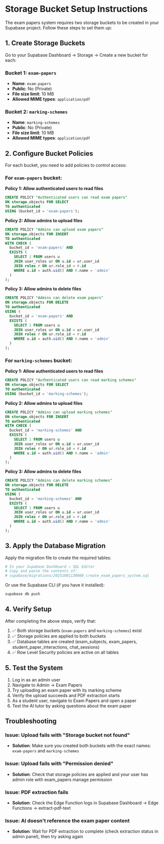 # Storage Bucket Setup Instructions

The exam papers system requires two storage buckets to be created in your Supabase project. Follow these steps to set them up:

## 1. Create Storage Buckets

Go to your Supabase Dashboard → Storage → Create a new bucket for each:

### Bucket 1: `exam-papers`
- **Name**: `exam-papers`
- **Public**: No (Private)
- **File size limit**: 10 MB
- **Allowed MIME types**: `application/pdf`

### Bucket 2: `marking-schemes`
- **Name**: `marking-schemes`
- **Public**: No (Private)
- **File size limit**: 10 MB
- **Allowed MIME types**: `application/pdf`

## 2. Configure Bucket Policies

For each bucket, you need to add policies to control access:

### For `exam-papers` bucket:

**Policy 1: Allow authenticated users to read files**
```sql
CREATE POLICY "Authenticated users can read exam papers"
ON storage.objects FOR SELECT
TO authenticated
USING (bucket_id = 'exam-papers');
```

**Policy 2: Allow admins to upload files**
```sql
CREATE POLICY "Admins can upload exam papers"
ON storage.objects FOR INSERT
TO authenticated
WITH CHECK (
  bucket_id = 'exam-papers' AND
  EXISTS (
    SELECT 1 FROM users u
    JOIN user_roles ur ON u.id = ur.user_id
    JOIN roles r ON ur.role_id = r.id
    WHERE u.id = auth.uid() AND r.name = 'admin'
  )
);
```

**Policy 3: Allow admins to delete files**
```sql
CREATE POLICY "Admins can delete exam papers"
ON storage.objects FOR DELETE
TO authenticated
USING (
  bucket_id = 'exam-papers' AND
  EXISTS (
    SELECT 1 FROM users u
    JOIN user_roles ur ON u.id = ur.user_id
    JOIN roles r ON ur.role_id = r.id
    WHERE u.id = auth.uid() AND r.name = 'admin'
  )
);
```

### For `marking-schemes` bucket:

**Policy 1: Allow authenticated users to read files**
```sql
CREATE POLICY "Authenticated users can read marking schemes"
ON storage.objects FOR SELECT
TO authenticated
USING (bucket_id = 'marking-schemes');
```

**Policy 2: Allow admins to upload files**
```sql
CREATE POLICY "Admins can upload marking schemes"
ON storage.objects FOR INSERT
TO authenticated
WITH CHECK (
  bucket_id = 'marking-schemes' AND
  EXISTS (
    SELECT 1 FROM users u
    JOIN user_roles ur ON u.id = ur.user_id
    JOIN roles r ON ur.role_id = r.id
    WHERE u.id = auth.uid() AND r.name = 'admin'
  )
);
```

**Policy 3: Allow admins to delete files**
```sql
CREATE POLICY "Admins can delete marking schemes"
ON storage.objects FOR DELETE
TO authenticated
USING (
  bucket_id = 'marking-schemes' AND
  EXISTS (
    SELECT 1 FROM users u
    JOIN user_roles ur ON u.id = ur.user_id
    JOIN roles r ON ur.role_id = r.id
    WHERE u.id = auth.uid() AND r.name = 'admin'
  )
);
```

## 3. Apply the Database Migration

Apply the migration file to create the required tables:

```bash
# In your Supabase Dashboard → SQL Editor
# Copy and paste the contents of:
# supabase/migrations/20251001130000_create_exam_papers_system.sql
```

Or use the Supabase CLI (if you have it installed):

```bash
supabase db push
```

## 4. Verify Setup

After completing the above steps, verify that:

1. ✅ Both storage buckets (`exam-papers` and `marking-schemes`) exist
2. ✅ Storage policies are applied to both buckets
3. ✅ Database tables are created (exam_subjects, exam_papers, student_paper_interactions, chat_sessions)
4. ✅ Row Level Security policies are active on all tables

## 5. Test the System

1. Log in as an admin user
2. Navigate to Admin → Exam Papers
3. Try uploading an exam paper with its marking scheme
4. Verify the upload succeeds and PDF extraction starts
5. As a student user, navigate to Exam Papers and open a paper
6. Test the AI tutor by asking questions about the exam paper

## Troubleshooting

### Issue: Upload fails with "Storage bucket not found"
- **Solution**: Make sure you created both buckets with the exact names: `exam-papers` and `marking-schemes`

### Issue: Upload fails with "Permission denied"
- **Solution**: Check that storage policies are applied and your user has admin role with exam_papers manage permission

### Issue: PDF extraction fails
- **Solution**: Check the Edge Function logs in Supabase Dashboard → Edge Functions → extract-pdf-text

### Issue: AI doesn't reference the exam paper content
- **Solution**: Wait for PDF extraction to complete (check extraction status in admin panel), then try asking again

